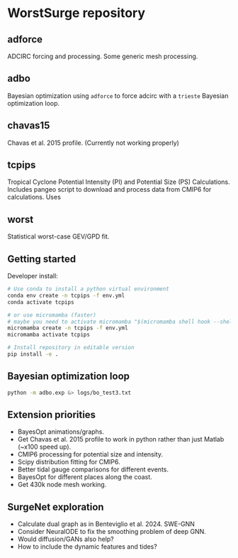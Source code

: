 # WorstSurge repository

## adforce
ADCIRC forcing and processing. Some generic mesh processing.

## adbo
Bayesian optimization using `adforce` to force adcirc with a `trieste` Bayesian optimization loop.

## chavas15
Chavas et al. 2015 profile. (Currently not working properly)

## tcpips
Tropical Cyclone Potential Intensity (PI) and Potential Size (PS) Calculations.
Includes pangeo script to download and process data from CMIP6 for calculations.
Uses 

## worst
Statistical worst-case GEV/GPD fit.


## Getting started

Developer install:

```bash
# Use conda to install a python virtual environment
conda env create -n tcpips -f env.yml
conda activate tcpips

# or use micromamba (faster)
# maybe you need to activate micromamba "$(micromamba shell hook --shell zsh)"
micromamba create -n tcpips -f env.yml
micromamba activate tcpips

# Install repository in editable version
pip install -e .

```

## Bayesian optimization loop

```bash
python -m adbo.exp &> logs/bo_test3.txt
```

## Extension priorities

 - BayesOpt animations/graphs.
 - Get Chavas et al. 2015 profile to work in python rather than just Matlab (~x100 speed up).
 - CMIP6 processing for potential size and intensity.
 - Scipy distribution fitting for CMIP6.
 - Better tidal gauge comparisons for different events.
 - BayesOpt for different places along the coast.
 - Get 430k node mesh working.

## SurgeNet exploration

 - Calculate dual graph as in Benteviglio et al. 2024. SWE-GNN
 - Consider NeuralODE to fix the smoothing problem of deep GNN.
 - Would diffusion/GANs also help?
 - How to include the dynamic features and tides?
